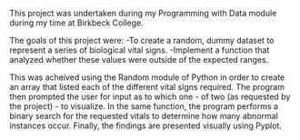This project was undertaken during my Programming with Data module during my time at Birkbeck College.

The goals of this project were:
-To create a random, dummy dataset to represent a series of biological vital signs.
-Implement a function that analyzed whether these values were outside of the expected ranges.

This was acheived using the Random module of Python in order to create an array that listed each of the different vital signs required.
The program then prompted the user for input as to which one - of two (as requested by the project) - to visualize.
In the same function, the program performs a binary search for the requested vitals to determine how many abnormal instances occur.
Finally, the findings are presented visually using Pyplot.
